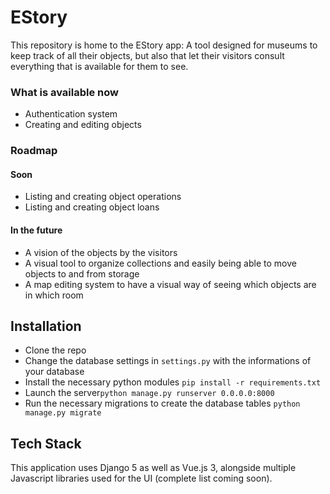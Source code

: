 # EStory

This repository is home to the EStory app: A tool designed for museums to keep track of all their objects, but also that let their visitors consult everything that is available for them to see.

### What is available now
- Authentication system 
- Creating and editing objects

### Roadmap
#### Soon
- Listing and creating object operations
- Listing and creating object loans
#### In the future
- A vision of the objects by the visitors
- A visual tool to organize collections and easily being able to move objects to and from storage
- A map editing system to have a visual way of seeing which objects are in which room

## Installation

- Clone the repo
- Change the database settings in `settings.py` with the informations of your database
- Install the necessary python modules `pip install -r requirements.txt`
- Launch the server`python manage.py runserver 0.0.0.0:8000`
- Run the necessary migrations to create the database tables `python manage.py migrate`

## Tech Stack
This application uses Django 5 as well as Vue.js 3, alongside multiple Javascript libraries used for the UI (complete list coming soon).
